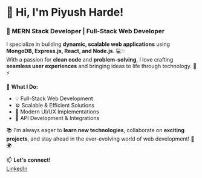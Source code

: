 # 👋 Hi, I'm Piyush Harde!  

### 🚀 MERN Stack Developer | Full-Stack Web Developer  

I specialize in building **dynamic, scalable web applications** using **MongoDB, Express.js, React, and Node.js**. 💻✨  
With a passion for **clean code** and **problem-solving**, I love crafting **seamless user experiences** and bringing ideas to life through technology. 🎨⚡  

🌟 **What I Do:**  
- 💡 Full-Stack Web Development  
- ⚙️ Scalable & Efficient Solutions  
- 🎨 Modern UI/UX Implementations  
- 📡 API Development & Integrations  

📚 I'm always eager to **learn new technologies**, collaborate on **exciting projects**, and stay ahead in the ever-evolving world of web development! 🚀🌍  

📫 **Let's connect!**  
[LinkedIn](linkedin.com/in/piyush-harde-44503a17a)
